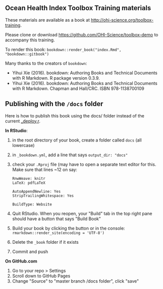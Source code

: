 ## Ocean Health Index Toolbox Training materials

These materials are available as a book at http://ohi-science.org/toolbox-training. 

Please clone or download https://github.com/OHI-Science/toolbox-demo to accompany this training.

To render this book: `bookdown::render_book("index.Rmd", "bookdown::gitbook")`

Many thanks to the creators of `bookdown`: 

- Yihui Xie (2016). bookdown: Authoring Books and Technical Documents with R Markdown. R package version 0.3.9.
- Yihui Xie (2016). bookdown: Authoring Books and Technical Documents with R Markdown. Chapman and Hall/CRC. ISBN 978-1138700109

## Publishing with the `/docs` folder

Here is how to publish this book using the docs/ folder instead of the current [_deploy.r](https://github.com/OHI-Science/toolbox-training/blob/f4f017ff8d2099aa9f0dda03223b945477a778bd/_deploy.r).  

**In RStudio**:  

1. in the root directory of your book, create a folder called `docs` (all lowercase)
1. in `_bookdown.yml`, add a line that says `output_dir: "docs"`
1. check your `.Rproj` file (may have to open a separate text editor for this. Make sure that lines ~12 on say: 

    ```
    RnwWeave: knitr
    LaTeX: pdfLaTeX

    AutoAppendNewline: Yes
    StripTrailingWhitespace: Yes

    BuildType: Website
    ```
1. Quit RStudio. When you reopen, your "Build" tab in the top right pane should have a button that says "Build Book"
1. Build your book by clicking the button or in the console: `rmarkdown::render_site(encoding = 'UTF-8')`
1. Delete the `_book` folder if it exists
1. Commit and push

**On GitHub.com**

1. Go to your repo > Settings
1. Scroll down to GitHub Pages
1. Change "Source" to "master branch /docs folder", click "save"


